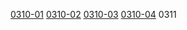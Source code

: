 [0310-01](https://cdn.jsdelivr.net/gh/v7ok/v7ok/ssr/0310/0310.7z.001)  [0310-02](https://cdn.jsdelivr.net/gh/v7ok/v7ok/ssr/0310/0310.7z.002)  [0310-03](https://cdn.jsdelivr.net/gh/v7ok/v7ok/ssr/0310/0310.7z.003) [0310-04](https://cdn.jsdelivr.net/gh/v7ok/v7ok/ssr/0310/0310.7z.004)
0311
